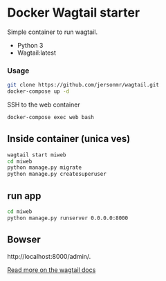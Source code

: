 # Docker Wagtail starter

Simple container to run wagtail.
- Python 3
- Wagtail:latest



### Usage

```bash
git clone https://github.com/jersonmr/wagtail.git
docker-compose up -d
```

SSH to the web container

```bash
docker-compose exec web bash  
```


## Inside container (unica ves)
```bash
wagtail start miweb
cd miweb
python manage.py migrate
python manage.py createsuperuser
```

## run app
```bash
cd miweb
python manage.py runserver 0.0.0.0:8000
```


## Bowser

http://localhost:8000/admin/.

[Read more on the wagtail docs](http://docs.wagtail.io/en/v1.13.1/)
